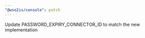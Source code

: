 ```yaml
---
"@wso2is/console": patch
---
```


Update PASSWORD_EXPIRY_CONNECTOR_ID to match the new implementation
